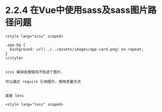# 2.2.4 在Vue中使用sass及sass图片路径问题



```
<style lang="scss" scoped>

.app-bg {
  background: url(../../assets/images/app-card.png) no-repeat;
}
</style>


scss 编译会报错找不到这个图片，

可以通过 require 引用图片，使用变量方式


或者 less

<style lang="less" scoped>
```
